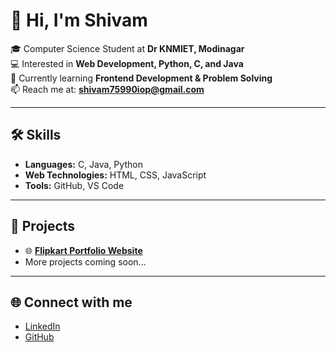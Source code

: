 
# 👋 Hi, I'm Shivam  

🎓 Computer Science Student at **Dr KNMIET, Modinagar**  
💻 Interested in **Web Development, Python, C, and Java**  
🚀 Currently learning **Frontend Development & Problem Solving**  
📫 Reach me at: **shivam75990iop@gmail.com**  

---

## 🛠️ Skills  
- **Languages:** C, Java, Python  
- **Web Technologies:** HTML, CSS, JavaScript  
- **Tools:** GitHub, VS Code  

---

## 📌 Projects  
- 🌐 **[Flipkart Portfolio Website](https://github.com/shivam)**  
- More projects coming soon...  

---

## 🌐 Connect with me  
- [LinkedIn](https://www.linkedin.com/in/shivam%E3%85%A4/)  
- [GitHub](https://github.com/shivam)
